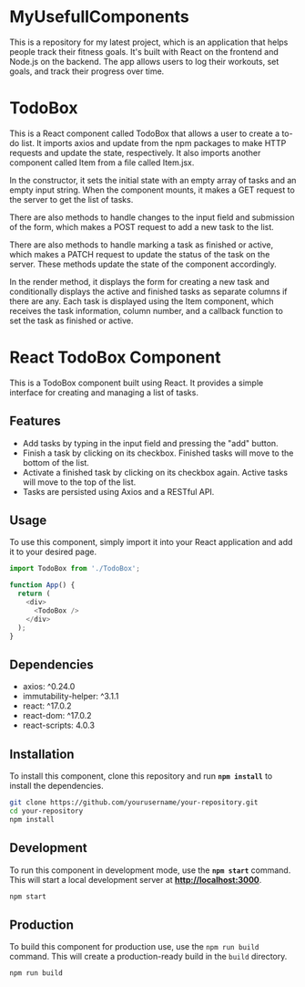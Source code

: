 # MyUsefullComponents
This is a repository for my latest project, which is an application that helps people track their fitness goals.
It's built with React on the frontend and Node.js on the backend. The app allows users to log their workouts, set goals, and track their progress over time.

# TodoBox

This is a React component called TodoBox that allows a user to create a to-do list. It imports axios and update from the npm packages to make HTTP requests and update the state, respectively. It also imports another component called Item from a file called Item.jsx.

In the constructor, it sets the initial state with an empty array of tasks and an empty input string. When the component mounts, it makes a GET request to the server to get the list of tasks.

There are also methods to handle changes to the input field and submission of the form, which makes a POST request to add a new task to the list.

There are also methods to handle marking a task as finished or active, which makes a PATCH request to update the status of the task on the server. These methods update the state of the component accordingly.

In the render method, it displays the form for creating a new task and conditionally displays the active and finished tasks as separate columns if there are any. Each task is displayed using the Item component, which receives the task information, column number, and a callback function to set the task as finished or active.


# React TodoBox Component
This is a TodoBox component built using React. It provides a simple interface for creating and managing a list of tasks.

## Features
- Add tasks by typing in the input field and pressing the "add" button.
- Finish a task by clicking on its checkbox. Finished tasks will move to the bottom of the list.
- Activate a finished task by clicking on its checkbox again. Active tasks will move to the top of the list.
- Tasks are persisted using Axios and a RESTful API.
## Usage
To use this component, simply import it into your React application and add it to your desired page.

```javascript
import TodoBox from './TodoBox';

function App() {
  return (
    <div>
      <TodoBox />
    </div>
  );
}
```

## Dependencies
- axios: ^0.24.0
- immutability-helper: ^3.1.1
- react: ^17.0.2
- react-dom: ^17.0.2
- react-scripts: 4.0.3
## Installation
To install this component, clone this repository and run **`npm install`** to install the dependencies.

```bash
git clone https://github.com/yourusername/your-repository.git
cd your-repository
npm install
```
## Development
To run this component in development mode, use the **`npm start`** command. This will start a local development server at **[http://localhost:3000](http://localhost:3000)**.

```bash
npm start
```
## Production
To build this component for production use, use the `npm run build` command. This will create a production-ready build in the `build` directory.

```bash
npm run build
```
